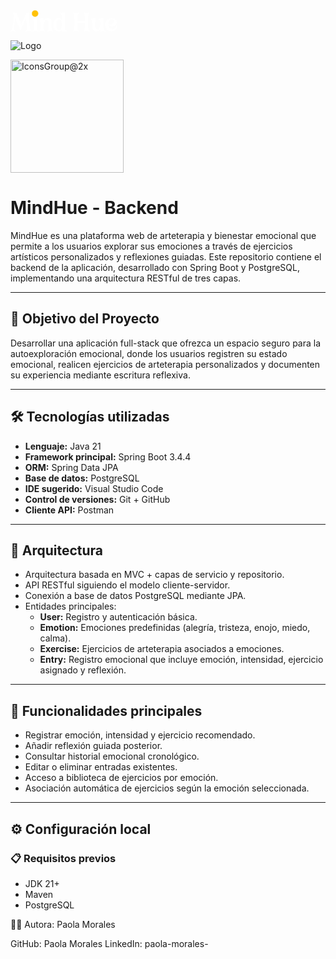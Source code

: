 <svg width="171" height="34" viewBox="0 0 171 34" fill="none" xmlns="http://www.w3.org/2000/svg">
<path d="M33.6404 33.7886H25.3149C24.8711 33.7886 24.4062 33.4294 24.3851 32.8589C24.3851 32.5842 24.5753 32.4574 24.85 32.3095C25.0824 32.2038 25.3149 32.0348 25.5684 31.7601C26.0333 31.2741 26.2658 30.2809 26.2658 28.7806C26.2658 26.0547 25.822 21.5539 24.9345 15.2991C24.7443 13.9679 24.6175 12.9958 24.5119 12.3831L15.9539 32.7321L7.45922 12.531C7.35355 13.1437 7.22679 14.0524 7.05774 15.2991C6.17022 21.5539 5.72646 26.0547 5.72646 28.7806C5.72646 30.2809 5.95893 31.2741 6.42379 31.7601C6.67736 32.0348 6.90979 32.2038 7.14226 32.3095C7.41693 32.4574 7.62826 32.5631 7.62826 32.88C7.60712 33.4083 7.16341 33.7886 6.67736 33.7886H0.739582C0.316964 33.7886 0 33.4717 0 33.0702C0.0211309 32.5842 0.274702 32.4574 0.612797 32.2884C1.05655 32.1193 1.66934 31.7389 2.19761 30.6613C2.85267 29.1821 3.4866 25.8223 4.12053 20.5607L4.7756 14.7708C5.05027 12.4253 5.19822 10.4812 5.19822 8.91754C5.19822 7.88215 5.11369 7.12144 4.94465 6.59316C4.71217 6.06487 4.39522 5.68454 3.97261 5.45211C3.69791 5.30416 3.4866 5.15625 3.46547 4.73364C3.46547 4.31102 3.97261 3.97292 4.41636 3.97292C5.32498 3.71935 6.12798 3.59259 6.78303 3.59259C8.79045 3.59259 9.7836 4.73364 10.5444 6.84673L17.264 22.8006C20.4759 15.5738 22.5044 10.8616 23.3285 8.68511C24.5964 5.28306 25.8009 3.67707 28.0196 3.67707C28.5901 3.67707 29.224 3.78273 29.9425 3.97292C30.5976 4.12083 30.9145 4.3744 30.9145 4.69135C30.7878 5.64225 30.0693 5.11401 29.4354 6.59316C29.2452 7.12144 29.1607 7.90325 29.1607 8.98096C29.1607 10.5235 29.3086 12.4675 29.5833 14.7708L29.7312 16.1655C30.513 23.7937 31.3372 28.6116 32.1613 30.6613C32.7318 31.7389 33.3023 32.1193 33.7461 32.2884C34.0842 32.4574 34.3589 32.6053 34.38 33.0491C34.38 33.4505 34.0842 33.7886 33.6404 33.7886ZM44.0377 33.7886H36.1136C35.6698 33.7886 35.2684 33.3872 35.2684 32.9434C35.2684 32.5842 35.4797 32.4574 35.7966 32.3095C36.2826 32.077 36.9166 31.6333 37.3392 30.1753C37.5505 29.4568 37.6562 28.358 37.6562 26.9L37.6773 25.5687C37.6984 24.8291 37.7196 24.005 37.7196 23.1175C37.7196 20.9199 37.5717 18.511 36.9377 16.736C36.6207 15.8696 36.1347 15.2569 35.5008 14.8976C35.1416 14.7286 34.4865 14.7286 34.4443 14.0735C34.4443 13.7565 34.6133 13.4818 35.0148 13.4818C37.0222 13.2494 38.3957 13.0381 39.0931 12.8268C39.6213 12.6577 40.1919 12.5732 40.8046 12.5732C41.8189 12.5732 42.8544 13.2705 42.8544 14.4327C42.4317 17.4122 42.3472 20.3283 42.3472 23.2655L42.3684 26.9C42.3684 29.8372 42.8966 31.1262 43.4883 31.6967C43.7841 31.9925 44.0588 32.2038 44.3335 32.3095C44.6505 32.4574 44.8829 32.5842 44.8829 32.9434C44.8829 33.3872 44.5237 33.7886 44.0377 33.7886ZM39.6636 10.3333C38.8395 10.3333 38.121 10.0375 37.5294 9.44582C36.9377 8.85415 36.6419 8.13573 36.6419 7.31163C36.6419 6.48749 36.9377 5.76906 37.5294 5.1774C38.121 4.58573 38.8395 4.28988 39.6636 4.28988C40.4877 4.28988 41.2062 4.58573 41.7978 5.1774C42.3895 5.76906 42.6853 6.48749 42.6853 7.31163C42.6853 8.13573 42.3895 8.85415 41.7978 9.44582C41.2062 10.0375 40.4877 10.3333 39.6636 10.3333ZM67.4517 33.7886H59.5276C59.0836 33.7886 58.6824 33.3872 58.6824 32.9434C58.6824 32.5842 58.8938 32.4574 59.2107 32.3095C59.4429 32.2038 59.7178 31.9925 60.0136 31.7178C60.7109 30.9994 61.0702 29.3934 61.0702 26.9V21.258C61.049 19.9268 60.8588 18.7857 60.4783 17.8348C59.95 16.5036 59.0205 15.8274 57.6893 15.8274H57.5833C56.4848 15.933 55.576 16.4824 54.8786 17.4967C54.1812 18.511 53.6533 19.6521 53.3152 20.9199C52.9771 22.2089 52.8081 23.2021 52.8081 23.9417V26.9C52.8081 29.8372 53.336 31.1262 53.9279 31.6967C54.2236 31.9925 54.4986 32.2038 54.7519 32.3095C55.09 32.4574 55.3014 32.5842 55.3014 32.9434C55.3014 33.3872 54.9421 33.7886 54.4562 33.7886H46.5533C46.1093 33.7886 45.7081 33.3872 45.7081 32.9434C45.7081 32.5842 45.9191 32.4574 46.236 32.3095C46.4686 32.2038 46.7431 31.9925 47.0393 31.7178C47.7367 30.9994 48.0955 29.3934 48.0955 26.9V21.258C48.0536 19.5675 47.821 18.1307 47.3986 16.9262C46.9757 15.7217 46.3207 15.0032 45.4119 14.7497C44.9895 14.644 44.8838 14.4961 44.8626 14.0101C44.8626 13.7565 44.9895 13.503 45.2641 13.4818C47.2715 13.2705 48.6662 13.0592 49.4479 12.8268C50.0398 12.6577 50.6312 12.5732 51.2443 12.5732C52.2586 12.5732 52.7869 13.186 52.8081 14.4327V16.6726C54.4986 14.158 57.0343 12.5732 59.8869 12.5732C62.5917 12.5732 64.0919 13.8411 64.8736 15.616C65.6345 17.391 65.7824 19.5464 65.7824 21.258V26.9C65.7824 29.8372 66.3107 31.1262 66.9021 31.6967C67.1979 31.9925 67.4728 32.2038 67.7474 32.3095C68.0643 32.4574 68.2969 32.5842 68.2969 32.9434C68.2969 33.3872 67.9376 33.7886 67.4517 33.7886ZM83.6811 34C82.6668 34 81.6313 33.3026 81.6313 32.1405L81.6525 31.9925C80.5535 33.3238 79.0744 34 77.1937 34C75.5668 34 74.0666 33.514 72.7142 32.5419C71.3406 31.591 70.2628 30.3021 69.4599 28.675C68.6571 27.0479 68.2554 25.2729 68.2554 23.3077C68.2554 21.3426 68.6571 19.5464 69.4599 17.9193C70.2628 16.2922 71.3406 15.0032 72.7142 14.0524C74.0666 13.1015 75.5668 12.6155 77.1937 12.6155C79.4549 12.6155 81.1666 13.5875 82.3075 15.5104L82.2652 13.7988C82.2652 11.6646 82.1173 9.78391 81.8216 8.19911C81.5259 6.6143 80.8073 5.62116 79.6451 5.24078C79.3702 5.09287 79.1799 4.81816 79.1799 4.56459C79.1799 4.33216 79.3282 4.16311 79.6028 4.05745C81.6313 3.84611 83.0261 3.63483 83.8078 3.4024C84.3785 3.21221 84.9699 3.12769 85.583 3.12769C86.5973 3.12769 87.6323 3.82502 87.6323 4.98721C87.2311 7.90325 87.0197 11.6857 87.0197 16.3556C87.0197 18.4476 87.0409 20.5184 87.0832 22.5681L87.1463 26.8577C87.1675 28.1045 87.3154 29.2244 87.5692 30.2175C87.8861 31.3797 88.4568 32.1193 89.3228 32.394C89.6821 32.5419 90.0202 32.6687 90.0202 33.1759C90.0202 33.5351 89.8299 33.7464 89.4499 33.7675C87.8014 33.7675 86.3647 33.8098 85.1602 33.9154C84.6742 33.9788 84.1882 34 83.6811 34ZM77.8068 32.1616C79.3702 32.1616 80.5116 31.0205 81.2297 28.7384C81.758 27.0479 82.0537 25.2095 82.0749 23.2443C82.033 18.3631 80.3213 14.4539 77.8068 14.4539C76.5599 14.4539 75.4821 15.3202 74.6157 17.0318C73.7285 18.7646 73.2845 20.8565 73.2845 23.3077C73.2845 26.583 74.1509 29.3723 75.5245 30.9571C76.2218 31.7601 76.9823 32.1616 77.8068 32.1616ZM125.796 33.7886H117.492C117.048 33.7886 116.647 33.4083 116.647 32.9645C116.647 32.5631 116.858 32.4574 117.175 32.2884C117.619 32.1193 118.147 31.7389 118.57 30.6613C119.013 29.2455 119.225 25.9913 119.225 20.8777V19.9268H106.863C106.884 25.3151 107.117 28.8229 107.561 30.4288C108.005 31.6967 108.617 32.1193 109.103 32.3095C109.441 32.4574 109.674 32.6053 109.674 32.9645C109.674 33.4083 109.315 33.7886 108.829 33.7886H100.503C100.059 33.7886 99.6577 33.4083 99.6577 32.9645C99.6577 32.5631 99.8691 32.4574 100.186 32.2884C100.63 32.1193 101.158 31.7389 101.581 30.6613C102.024 29.2455 102.236 25.8434 102.236 20.4762C102.236 18.7857 102.236 17.3065 102.215 16.0387L102.193 14.7708C102.151 10.4601 101.855 7.7342 101.306 6.59316C101.031 6.06487 100.63 5.68454 100.144 5.45211C99.8267 5.30416 99.6153 5.19849 99.6153 4.79702C99.6153 4.35326 100.017 3.97292 100.461 3.97292H108.744C109.23 3.97292 109.589 4.35326 109.589 4.79702C109.589 5.15625 109.357 5.30416 109.04 5.47321C108.512 5.70564 108.089 6.08601 107.793 6.63544C107.476 7.26935 107.244 8.30477 107.117 9.76277C106.99 11.2208 106.906 13.4184 106.884 16.3134L106.863 17.8348H119.204L119.162 14.7708C119.14 10.439 118.844 7.71311 118.295 6.59316C118.02 6.06487 117.619 5.68454 117.133 5.45211C116.816 5.30416 116.605 5.19849 116.605 4.79702C116.605 4.35326 117.006 3.97292 117.45 3.97292H125.733C126.219 3.97292 126.579 4.35326 126.579 4.79702C126.579 5.15625 126.346 5.30416 126.029 5.47321C125.501 5.70564 125.078 6.08601 124.782 6.63544C124.212 7.75535 123.916 10.4812 123.874 14.8131L123.853 19.1238C123.853 25.0193 124.085 28.7806 124.55 30.4288C124.994 31.6967 125.606 32.1193 126.093 32.3095C126.41 32.4574 126.642 32.6053 126.642 32.9645C126.642 33.4083 126.282 33.7886 125.796 33.7886ZM145.238 34C144.224 34 143.188 33.3026 143.188 32.1405C143.273 31.6122 143.336 31.0839 143.378 30.5556C141.709 32.6476 139.427 33.9788 136.891 33.9788C134.187 33.9154 132.686 32.6476 131.925 30.8092C131.144 28.9708 130.996 26.7943 130.996 25.0827L131.017 23.0119C131.017 21.0045 130.911 18.5744 130.277 16.7783C129.96 15.8908 129.453 15.2569 128.798 14.8976C128.46 14.7497 127.742 14.7497 127.742 14.0735C127.742 13.7565 127.911 13.4818 128.312 13.4818C130.32 13.2494 131.693 13.0381 132.39 12.8268C132.919 12.6577 133.489 12.5732 134.102 12.5732C135.116 12.5732 136.152 13.2705 136.152 14.4327C135.75 17.2431 135.708 19.8 135.708 22.4836V25.0827C135.729 26.4351 135.919 27.6184 136.299 28.6116C136.828 30.0062 137.758 30.7035 139.089 30.7035C140.166 30.6824 141.075 30.1753 141.815 29.161C142.533 28.2101 143.083 27.0056 143.442 25.5476C143.801 24.0896 143.991 22.6315 143.991 21.1735C143.991 19.7155 143.801 18.4265 143.442 17.2643C143.083 16.1021 142.512 15.3202 141.773 14.8976C141.434 14.7497 140.716 14.7497 140.716 14.0735C140.716 13.672 140.906 13.4818 141.287 13.4818C143.294 13.2494 144.646 13.0381 145.365 12.8268C145.893 12.6577 146.464 12.5732 147.076 12.5732C148.07 12.5732 149.126 13.2705 149.126 14.4327C148.703 17.4122 148.661 20.1381 148.661 22.9908C148.661 24.4065 148.619 25.6744 148.873 27.8086C148.978 28.8863 149.211 29.8583 149.549 30.7458C149.887 31.6545 150.373 32.1827 151.007 32.3729C151.366 32.4574 151.535 32.7744 151.535 33.0913C151.535 33.4294 151.323 33.7675 150.985 33.7886L149.697 33.7675C148.323 33.7675 147.33 33.8098 146.717 33.9154C146.231 33.9788 145.745 34 145.238 34ZM159.882 23.0753H160.072C161.045 23.0753 161.953 22.7583 162.798 22.1244C163.644 21.4905 164.32 20.7086 164.848 19.8C165.355 18.8913 165.609 18.0039 165.609 17.1586C165.609 16.2711 165.313 15.5738 164.7 15.0667C164.172 14.6229 163.369 14.4116 162.291 14.4116H162.165C160.96 14.4116 159.819 14.961 158.741 16.081C157.664 17.2009 156.945 18.8702 156.586 21.1312C157.664 22.3991 158.762 23.0541 159.882 23.0753ZM161.235 33.9365C154.896 33.9365 151.515 28.5693 151.515 23.2866C151.515 17.9827 154.874 12.6789 162.122 12.6789H162.418C165.038 12.7845 166.94 13.503 168.124 14.792C169.307 16.081 169.92 17.5812 169.941 19.2929V19.5464C169.941 22.2512 168.356 24.1741 166.137 25.1672C165.017 25.6744 163.855 25.9279 162.651 25.9279C160.2 25.9279 157.791 24.8503 156.501 22.5681V22.9696C156.501 26.1181 158.002 28.2946 160.115 29.3723C161.15 29.9217 162.228 30.1964 163.348 30.1964C164.743 30.1964 166.01 29.7526 167.131 28.8863C168.25 28.0199 168.927 26.6887 169.159 24.8926C169.18 24.491 169.582 24.3008 170.004 24.3008C170.448 24.3008 170.913 24.5122 170.934 24.9137C170.406 28.358 168.525 31.1473 165.757 32.7321C164.383 33.5351 162.862 33.9365 161.235 33.9365Z" fill="white"/>
<path d="M39.3053 10.0738C38.3606 10.0738 37.5268 9.8697 36.8037 9.46151C36.0806 9.04164 35.5091 8.47017 35.0892 7.74705C34.681 7.0123 34.4769 6.17256 34.4769 5.22788C34.4769 4.27153 34.681 3.43183 35.0892 2.70872C35.5091 1.97397 36.0806 1.4025 36.8037 0.994305C37.5268 0.574436 38.3606 0.364502 39.3053 0.364502C40.2383 0.364502 41.0664 0.574436 41.7895 0.994305C42.5126 1.4025 43.0782 1.97397 43.4864 2.70872C43.9063 3.43183 44.1162 4.27153 44.1162 5.22788C44.1162 6.17256 43.9122 7.0123 43.5039 7.74705C43.0957 8.47017 42.5301 9.04164 41.807 9.46151C41.0839 9.8697 40.25 10.0738 39.3053 10.0738ZM39.3053 8.49933C39.9118 8.49933 40.4483 8.35936 40.9148 8.07946C41.3813 7.79952 41.7429 7.41468 41.9994 6.92485C42.2677 6.43497 42.4018 5.86936 42.4018 5.22788C42.4018 4.58645 42.2677 4.02079 41.9994 3.53096C41.7429 3.02946 41.3813 2.63875 40.9148 2.35886C40.4483 2.07891 39.9118 1.93899 39.3053 1.93899C38.6989 1.93899 38.1624 2.07891 37.6959 2.35886C37.2293 2.63875 36.862 3.02946 36.5937 3.53096C36.3255 4.02079 36.1914 4.58645 36.1914 5.22788C36.1914 5.86936 36.3255 6.43497 36.5937 6.92485C36.862 7.41468 37.2293 7.79952 37.6959 8.07946C38.1624 8.35936 38.6989 8.49933 39.3053 8.49933Z" fill="#FFC107"/>
<path fill-rule="evenodd" clip-rule="evenodd" d="M36.8035 9.46147C37.5266 9.86966 38.3605 10.0737 39.3052 10.0737C40.2499 10.0737 41.0838 9.86966 41.8068 9.46147C42.53 9.0416 43.0956 8.47013 43.5038 7.74701C43.912 7.01227 44.1161 6.17253 44.1161 5.22785C44.1161 4.27149 43.9061 3.4318 43.4863 2.70868C43.0781 1.97393 42.5124 1.40246 41.7894 0.994269C41.0662 0.574401 40.2382 0.364466 39.3052 0.364466C38.3605 0.364466 37.5266 0.574401 36.8035 0.994269C36.0804 1.40246 35.5089 1.97393 35.0891 2.70868C34.6808 3.4318 34.4768 4.27149 34.4768 5.22785C34.4768 6.17253 34.6808 7.01227 35.0891 7.74701C35.5089 8.47013 36.0804 9.0416 36.8035 9.46147ZM36.6224 0.677993C37.4075 0.222556 38.3055 0 39.3052 0C40.294 0 41.1859 0.222917 41.9703 0.677858C42.7508 1.11891 43.3633 1.73794 43.8032 2.52868C44.2586 3.31428 44.4805 4.21789 44.4805 5.22785C44.4805 6.22667 44.2643 7.12866 43.8224 7.92404L43.8212 7.9262C43.3808 8.70617 42.7687 9.32443 41.9899 9.77662L41.986 9.77887C41.2011 10.222 40.3039 10.4382 39.3052 10.4382C38.3065 10.4382 37.4093 10.222 36.6243 9.77883L36.6205 9.77666C35.8426 9.32497 35.2256 8.70792 34.7739 7.93004L34.7704 7.92404C34.3286 7.12866 34.1123 6.22667 34.1123 5.22785C34.1123 4.21834 34.3282 3.31509 34.7717 2.52953L34.7726 2.52787C35.224 1.73785 35.8418 1.11905 36.6224 0.677993ZM40.9146 8.07943C40.4481 8.35933 39.9116 8.4993 39.3052 8.4993C38.6987 8.4993 38.1622 8.35933 37.6957 8.07943C37.2292 7.79949 36.8618 7.41464 36.5936 6.92481C36.3253 6.43494 36.1912 5.86933 36.1912 5.22785C36.1912 4.58641 36.3253 4.02076 36.5936 3.53093C36.8618 3.02942 37.2292 2.63872 37.6957 2.35882C38.1622 2.07888 38.6987 1.93895 39.3052 1.93895C39.9116 1.93895 40.4481 2.07888 40.9146 2.35882C41.3812 2.63872 41.7427 3.02942 41.9993 3.53093C42.2675 4.02076 42.4017 4.58641 42.4017 5.22785C42.4017 5.86933 42.2675 6.43494 41.9993 6.92481C41.7427 7.41464 41.3812 7.79949 40.9146 8.07943ZM41.6795 6.74972C41.9143 6.32106 42.0372 5.8173 42.0372 5.22785C42.0372 4.63839 41.9144 4.13463 41.6796 3.70597L41.6747 3.697C41.448 3.25391 41.133 2.91487 40.7271 2.67131C40.3236 2.42919 39.8534 2.30342 39.3052 2.30342C38.757 2.30342 38.2868 2.42919 37.8832 2.67131C37.4759 2.91577 37.1536 3.25666 36.9149 3.70281L36.9133 3.70597C36.6785 4.13463 36.5556 4.63839 36.5556 5.22785C36.5556 5.8173 36.6785 6.32106 36.9133 6.74972C37.1513 7.18442 37.4737 7.52117 37.8832 7.76689C38.2868 8.00902 38.757 8.13483 39.3052 8.13483C39.8534 8.13483 40.3236 8.00902 40.7271 7.76689C41.1352 7.52202 41.4504 7.18722 41.6764 6.75567L41.6795 6.74972Z" fill="#FFC107"/>
<path d="M39.2971 8.81217C41.2814 8.81217 42.89 7.20354 42.89 5.21919C42.89 3.23485 41.2814 1.62622 39.2971 1.62622C37.3127 1.62622 35.7041 3.23485 35.7041 5.21919C35.7041 7.20354 37.3127 8.81217 39.2971 8.81217Z" fill="#FFC107"/>
<path d="M38.2203 2.39122C38.2203 2.44143 38.2168 2.49125 38.2098 2.54043C38.2029 2.58979 38.1924 2.63753 38.1787 2.68405C38.165 2.73039 38.1482 2.77443 38.1283 2.81627C38.1084 2.85806 38.0856 2.89678 38.0603 2.93226C38.0348 2.96769 38.0074 2.99947 37.9775 3.02733C37.9477 3.05519 37.9162 3.07877 37.883 3.09801C37.8498 3.11731 37.8158 3.13182 37.7805 3.14165C37.7453 3.1513 37.7098 3.15621 37.674 3.15621C37.6381 3.15621 37.6024 3.1513 37.5672 3.14165C37.5322 3.13182 37.4979 3.11731 37.4647 3.09801C37.4315 3.07877 37.4002 3.05519 37.3703 3.02733C37.3405 2.99947 37.3129 2.96769 37.2875 2.93226C37.262 2.89678 37.2395 2.85806 37.2194 2.81627C37.1996 2.77443 37.1828 2.73039 37.169 2.68405C37.1553 2.63753 37.1448 2.58979 37.1379 2.54043C37.1309 2.49125 37.1274 2.44143 37.1274 2.39122C37.1274 2.341 37.1309 2.29123 37.1379 2.24205C37.1448 2.19264 37.1553 2.1449 37.169 2.09838C37.1828 2.05208 37.1996 2.008 37.2194 1.96621C37.2395 1.92442 37.262 1.88565 37.2875 1.85022C37.3129 1.81474 37.3405 1.78301 37.3703 1.75515C37.4002 1.72724 37.4315 1.70371 37.4647 1.68442C37.4979 1.66517 37.5322 1.65061 37.5672 1.64078C37.6024 1.63113 37.6381 1.62622 37.674 1.62622C37.7098 1.62622 37.7453 1.63113 37.7805 1.64078C37.8158 1.65061 37.8498 1.66517 37.883 1.68442C37.9162 1.70371 37.9477 1.72724 37.9775 1.75515C38.0074 1.78301 38.0348 1.81474 38.0603 1.85022C38.0856 1.88565 38.1084 1.92442 38.1283 1.96621C38.1482 2.008 38.165 2.05208 38.1787 2.09838C38.1924 2.1449 38.2029 2.19264 38.2098 2.24205C38.2168 2.29123 38.2203 2.341 38.2203 2.39122Z" fill="#FFC107"/>
<path d="M41.4661 2.39103C41.4661 2.4412 41.4623 2.49065 41.4551 2.53965C41.4476 2.58866 41.4369 2.63626 41.4224 2.68247C41.4082 2.72867 41.3905 2.77253 41.3697 2.81428C41.3487 2.85584 41.3251 2.89434 41.2985 2.92955C41.2719 2.96502 41.243 2.99653 41.2117 3.0243C41.1807 3.05207 41.1476 3.07565 41.113 3.09476C41.0782 3.11392 41.0425 3.12839 41.0057 3.13817C40.9688 3.14773 40.9317 3.15264 40.8941 3.15264C40.8566 3.15264 40.8193 3.14773 40.7824 3.13817C40.7457 3.12839 40.7098 3.11392 40.6753 3.09476C40.6405 3.07565 40.6076 3.05207 40.5764 3.0243C40.5451 2.99653 40.5162 2.96502 40.4896 2.92955C40.4632 2.89434 40.4394 2.85584 40.4186 2.81428C40.3976 2.77253 40.3801 2.72867 40.3657 2.68247C40.3514 2.63626 40.3405 2.58866 40.3332 2.53965C40.3257 2.49065 40.3223 2.4412 40.3223 2.39103C40.3223 2.34108 40.3257 2.29163 40.3332 2.24263C40.3405 2.1934 40.3514 2.1458 40.3657 2.09959C40.3801 2.05338 40.3976 2.00952 40.4186 1.968C40.4394 1.92644 40.4632 1.88794 40.4896 1.85251C40.5162 1.81726 40.5451 1.78575 40.5764 1.75798C40.6076 1.73021 40.6405 1.70663 40.6753 1.68752C40.7098 1.66841 40.7457 1.65394 40.7824 1.64411C40.8193 1.63433 40.8566 1.62964 40.8941 1.62964C40.9317 1.62964 40.9688 1.63433 41.0057 1.64411C41.0425 1.65394 41.0782 1.66841 41.113 1.68752C41.1476 1.70663 41.1807 1.73021 41.2117 1.75798C41.243 1.78575 41.2719 1.81726 41.2985 1.85251C41.3251 1.88794 41.3487 1.92644 41.3697 1.968C41.3905 2.00952 41.4082 2.05338 41.4224 2.09959C41.4369 2.1458 41.4476 2.1934 41.4551 2.24263C41.4623 2.29163 41.4661 2.34108 41.4661 2.39103Z" fill="#FFC107"/>
<path d="M37.3369 4.92529C37.7245 5.57466 38.4581 6.00422 39.2855 6.00445C40.1129 6.00422 40.8465 5.57466 41.2341 4.92529" stroke="#FFC107" stroke-linecap="round"/>
</svg>

![Logo](https://github.com/user-attachments/assets/101f5d8a-6f0e-4992-ab2c-1658479a9a4d)

<img width="181" alt="IconsGroup@2x" src="https://github.com/user-attachments/assets/e0b8c90b-414c-4ce8-9069-7576d616256a" />




#  MindHue - Backend

MindHue es una plataforma web de arteterapia y bienestar emocional que permite a los usuarios explorar sus emociones a través de ejercicios artísticos personalizados y reflexiones guiadas. Este repositorio contiene el backend de la aplicación, desarrollado con Spring Boot y PostgreSQL, implementando una arquitectura RESTful de tres capas.

---

## 🎯 Objetivo del Proyecto

Desarrollar una aplicación full-stack que ofrezca un espacio seguro para la autoexploración emocional, donde los usuarios registren su estado emocional, realicen ejercicios de arteterapia personalizados y documenten su experiencia mediante escritura reflexiva.

---

## 🛠️ Tecnologías utilizadas

- **Lenguaje:** Java 21
- **Framework principal:** Spring Boot 3.4.4
- **ORM:** Spring Data JPA
- **Base de datos:** PostgreSQL
- **IDE sugerido:** Visual Studio Code
- **Control de versiones:** Git + GitHub
- **Cliente API:** Postman

---

## 🧩 Arquitectura

- Arquitectura basada en MVC + capas de servicio y repositorio.
- API RESTful siguiendo el modelo cliente-servidor.
- Conexión a base de datos PostgreSQL mediante JPA.
- Entidades principales:
  - **User:** Registro y autenticación básica.
  - **Emotion:** Emociones predefinidas (alegría, tristeza, enojo, miedo, calma).
  - **Exercise:** Ejercicios de arteterapia asociados a emociones.
  - **Entry:** Registro emocional que incluye emoción, intensidad, ejercicio asignado y reflexión.

---

## 🔐 Funcionalidades principales

  - Registrar emoción, intensidad y ejercicio recomendado.
  - Añadir reflexión guiada posterior.
  - Consultar historial emocional cronológico.
  - Editar o eliminar entradas existentes.
- Acceso a biblioteca de ejercicios por emoción.
- Asociación automática de ejercicios según la emoción seleccionada.

---

## ⚙️ Configuración local

### 📋 Requisitos previos

- JDK 21+
- Maven
- PostgreSQL

🧑‍💻 Autora:
Paola Morales

GitHub: Paola Morales
LinkedIn: paola-morales-



